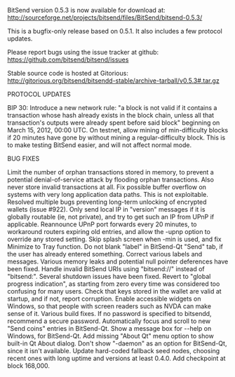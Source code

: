 BitSend version 0.5.3 is now available for download at:
http://sourceforge.net/projects/bitsend/files/BitSend/bitsend-0.5.3/

This is a bugfix-only release based on 0.5.1.
It also includes a few protocol updates.

Please report bugs using the issue tracker at github:
https://github.com/bitsend/bitsend/issues

Stable source code is hosted at Gitorious:
http://gitorious.org/bitsend/bitsendd-stable/archive-tarball/v0.5.3#.tar.gz

PROTOCOL UPDATES

BIP 30: Introduce a new network rule: "a block is not valid if it contains a transaction whose hash already exists in the block chain, unless all that transaction's outputs were already spent before said block" beginning on March 15, 2012, 00:00 UTC.
On testnet, allow mining of min-difficulty blocks if 20 minutes have gone by without mining a regular-difficulty block. This is to make testing BitSend easier, and will not affect normal mode.

BUG FIXES

Limit the number of orphan transactions stored in memory, to prevent a potential denial-of-service attack by flooding orphan transactions. Also never store invalid transactions at all.
Fix possible buffer overflow on systems with very long application data paths. This is not exploitable.
Resolved multiple bugs preventing long-term unlocking of encrypted wallets
(issue #922).
Only send local IP in "version" messages if it is globally routable (ie, not private), and try to get such an IP from UPnP if applicable.
Reannounce UPnP port forwards every 20 minutes, to workaround routers expiring old entries, and allow the -upnp option to override any stored setting.
Skip splash screen when -min is used, and fix Minimize to Tray function.
Do not blank "label" in BitSend-Qt "Send" tab, if the user has already entered something.
Correct various labels and messages.
Various memory leaks and potential null pointer deferences have been fixed.
Handle invalid BitSend URIs using "bitsend://" instead of "bitsend:".
Several shutdown issues have been fixed.
Revert to "global progress indication", as starting from zero every time was considered too confusing for many users.
Check that keys stored in the wallet are valid at startup, and if not, report corruption.
Enable accessible widgets on Windows, so that people with screen readers such as NVDA can make sense of it.
Various build fixes.
If no password is specified to bitsendd, recommend a secure password.
Automatically focus and scroll to new "Send coins" entries in BitSend-Qt.
Show a message box for --help on Windows, for BitSend-Qt.
Add missing "About Qt" menu option to show built-in Qt About dialog.
Don't show "-daemon" as an option for BitSend-Qt, since it isn't available.
Update hard-coded fallback seed nodes, choosing recent ones with long uptime and versions at least 0.4.0.
Add checkpoint at block 168,000.
